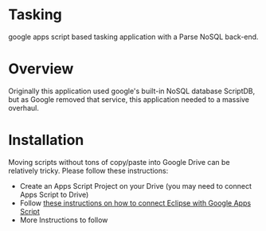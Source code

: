 # Tasking
google apps script based tasking application with a Parse NoSQL back-end.

# Overview
Originally this application used google's built-in NoSQL database ScriptDB, but as Google removed that service, this application needed to a massive overhaul.


# Installation
Moving scripts without tons of copy/paste into Google Drive can be relatively tricky. Please follow these instructions:
* Create an Apps Script Project on your Drive (you may need to connect Apps Script to Drive)
* Follow [these instructions on how to connect Eclipse with Google Apps Script](http://googledevelopers.blogspot.com/2013/10/total-eclipse-of-apps-script.html)
* More Instructions to follow
